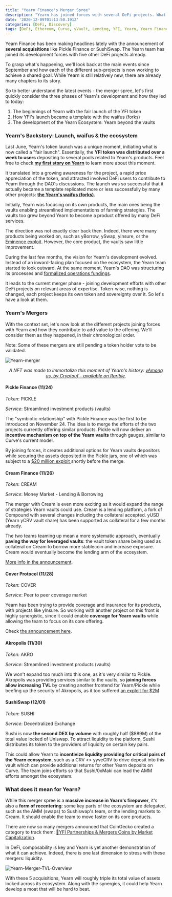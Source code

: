 ```yaml
---
title: "Yearn Finance's Merger Spree"
description: "Yearn has joined forces with several DeFi projects. What does it mean for its ecosystem?"
date: '2020-12-09T01:13:50.191Z'
categories: [DeFi, Discovery]
tags: [DeFi, Ethereum, Curve, yVault, Lending, YFI, Yearn, Yearn Finance, Pickle Finance, Cover Protocol, Cream Finance, Akropolis, SushiSwap]
---
```


Yearn Finance has been making headlines lately with the announcement of **several acquisitions** like Pickle Finance or SushiSwap. The Yearn team has joined its development forces with five other DeFi projects already.

To grasp what's happening, we'll look back at the main events since September and how each of the different sub-projects is now working to achieve a shared goal. While Yearn is still relatively new, there are already many chapters to its story. 

So to better understand the latest events - the merger spree, let's first quickly consider the three phases of Yearn's development and how they led to today:

1. The beginnings of Yearn with the fair launch of the YFI token
2. How YFI's launch became a template with the waifus (forks)
3. The development of the Yearn Ecosystem: Yearn beyond the vaults

### Yearn's Backstory: Launch, waifus & the ecosystem

Last June, Yearn's token launch was a unique moment, initiating what is now called a "fair launch". Essentially, the **YFI token was distributed over a week to users** depositing to several pools related to Yearn's products. Feel free to check **[my first story on Yearn](https://tokenbrice.xyz/content/posts/2020/yearn-finance-YFI.md)** to learn more about this moment.

It translated into a growing awareness for the project, a rapid price appreciation of the token, and attracted involved DeFi users to contribute to Yearn through the DAO's discussions. The launch was so successful that it actually became a template replicated more or less successfully by many other projects: **[the Yearn's waifus (forks)](https://tokenbrice.xyz/content/posts/2020/yearn-waifus.md)**.

Initially, Yearn was focusing on its own products, the main ones being the vaults enabling streamlined implementations of farming strategies. The vaults too grew beyond Yearn to become a product offered by many DeFi services.

The direction was not exactly clear back then. Indeed, there were many products being worked on, such as yBorrow, ySwap, yinsure, or the [Eminence exploit](https://decrypt.co/43292/eminence-finance-exploit-leads-to-degen-soul-searching). However, the core product, the vaults saw little improvement.

During the last few months, the vision for Yearn's development evolved. Instead of an inward-facing plan focused on the ecosystem, the Yearn team started to look outward. At the same moment, Yearn's DAO was structuring its processes and [formalized operations fundings](https://gov.yearn.finance/t/yip-54-formalize-operations-funding/7956). 

It leads to the current merger phase - joining development efforts with other DeFi projects on relevant areas of expertise. Token-wise, nothing is changed, each project keeps its own token and sovereignty over it. So let's have a look at them.


### Yearn's Mergers

With the context set, let's now look at the different projects joining forces with Yearn and how they contribute to add value to the offering. We'll consider them as they happened, in their chronological order.

Note: Some of these mergers are still pending a token holder vote to be validated.

![Yearn-merger](/img/2020/yearn-merger/y-among-us.gif)
<div align = "center">

*A NFT was made to immortalize this moment of Yearn's history: [yAmong us, by Cryptouf - available on Rarible](https://app.rarible.com/token/0xd07dc4262bcdbf85190c01c996b4c06a461d2430:90731:0xac6d5c44c7a089101c53735211b12f5f722c7688).*

</div>

#### Pickle Finance (11/24)

_Token_: PICKLE

_Service_: Streamlined investment products (vaults)

The "symbiotic relationship" with Pickle Finance was the first to be introduced on November 24. The idea is to merge the efforts of the two projects currently offering similar products. Pickle will now deliver an **incentive mechanism on top of the Yearn vaults** through gauges, similar to Curve's current model.

By joining forces, it creates additional options for Yearn vaults depositors while securing the assets deposited in the Pickle jars, one of which was subject to a [$20 million exploit ](https://cointelegraph.com/news/pickle-in-a-pickle-as-attacker-swipes-20-million-in-evil-jar-exploit)shortly before the merge.


#### Cream Finance (11/26)

_Token_: CREAM

_Service_: Money Market - Lending & Borrowing

The merger with Cream is even more exciting as it would expand the range of strategies Yearn vaults could use. Cream is a lending platform, a fork of Compound with several changes including the collateral accepted. yUSD (Yearn yCRV vault share) has been supported as collateral for a few months already.

The two teams teaming up mean a more systematic approach, eventually **paving the way for leveraged vaults**: the vault token share being used as collateral on Cream to borrow more stablecoin and increase exposure. Cream would eventually become the lending arm of the ecosystem.

[More info in the announcement](https://medium.com/iearn/yearn-cream-v2-merger-e9fa6c6989b4).

#### Cover Protocol (11/28)

_Token_: COVER

_Service_: Peer to peer coverage market

Yearn has been trying to provide coverage and insurance for its products, with projects like yInsure. So working with another project on this front is highly synergistic, since it could enable **coverage for Yearn vaults** while allowing the team to focus on its core offering.

Check [the announcement here](https://medium.com/iearn/yearn-cover-merger-651142828c45).

#### Akropolis (11/30)

_Token_: AKRO

_Service_: Streamlined investment products (vaults)

We won't expand too much into this one, as it's very similar to Pickle. Akropolis was providing services similar to the vaults, so **joining forces allow increasing TVL** by creating another frontend for Yearn/Pickle while beefing up the security of Akropolis, as it too suffered [an exploit for $2M](https://news.bitcoin.com/hackers-drain-2-million-in-dai-from-defi-protocol-akropolis/)

#### SushiSwap (12/01)

_Token_: SUSHI

_Service_: Decentralized Exchange

Sushi is now **the second DEX by volume** with roughly half ($889M) of the total value locked of Uniswap. To attract liquidity to the platform, Sushi distributes its token to the providers of liquidity on certain key pairs.

This could allow Yearn to **incentivize liquidity providing for critical pairs of the Yearn ecosystem**, such as a CRV &lt;> yyveCRV to drive deposit into this vault which can provide additional returns for other Yearn deposits on Curve. The team joins efforts so that Sushi/0xMaki can lead the AMM efforts amongst the ecosystem.

### What does it mean for Yearn?

While this merger spree is a **massive increase in Yearn's firepower**, it's also a **form of recentering**: some key parts of the ecosystem are delegated, such as the AMM (swaps) to Sushiswap's team, or the lending markets to Cream. It should enable the team to move faster on its core products.

There are now so many mergers announced that CoinGecko created a category to track them: [🦎YFI Partnerships & Mergers Coins by Market Capitalization](https://www.coingecko.com/en?category_id=yearn-yfi-partnerships-mergers&view=market).

In DeFi, composability is key and Yearn is yet another demonstration of what it can achieve. Indeed, there is one last dimension to stress with these mergers: liquidity. 

![Yearn-Merger-TVL-Overview](/img/2020/yearn-merger/yearn-merger-tvl.png "Overview of the mergers in terms of TVL, expressed in millions of $")

With these 5 acquisitions, Yearn will roughly triple its total value of assets locked across its ecosystem. Along with the synergies, it could help Yearn develop a moat that will be hard to beat.